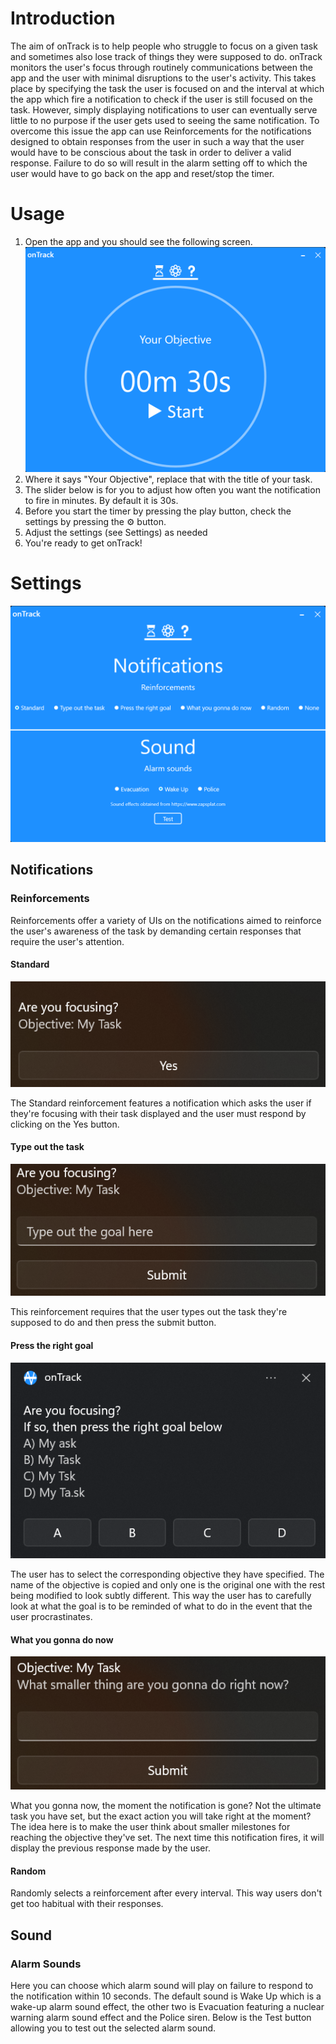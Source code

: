 # Introduction
The aim of onTrack is to help people who struggle to focus on a given task and sometimes also lose track of things they were supposed to do. onTrack monitors the user's focus through routinely communications between the app and the user with minimal disruptions to the user's activity. This takes place by specifying the task the user is focused on and the interval at which the app which fire a notification to check if the user is still focused on the task. However, simply displaying notifications to user can eventually serve little to no purpose if the user gets used to seeing the same notification. To overcome this issue the app can use Reinforcements for the notifications designed to obtain responses from the user in such a way that the user would have to be conscious about the task in order to deliver a valid response. Failure to do so will result in the alarm setting off to which the user would have to go back on the app and reset/stop the timer.

# Usage
1. Open the app and you should see the following screen.
![alt text](https://github.com/markorankovic/onTrack/blob/develop/Screenshots/0.png)
2. Where it says "Your Objective", replace that with the title of your task.
3. The slider below is for you to adjust how often you want the notification to fire in minutes. By default it is 30s.
4. Before you start the timer by pressing the play button, check the settings by pressing the ⚙️ button.
5. Adjust the settings (see Settings) as needed
6. You're ready to get onTrack!

# Settings
![alt text](https://github.com/markorankovic/onTrack/blob/develop/Screenshots/2.png)
## Notifications
### Reinforcements
Reinforcements offer a variety of UIs on the notifications aimed to reinforce the user's awareness of the task by demanding certain responses that require the user's attention.
#### Standard
![alt text](https://github.com/markorankovic/onTrack/blob/develop/Screenshots/3.png)

The Standard reinforcement features a notification which asks the user if they're focusing with their task displayed and the user must respond by clicking on the Yes button.
#### Type out the task
![alt text](https://github.com/markorankovic/onTrack/blob/develop/Screenshots/4.png)

This reinforcement requires that the user types out the task they're supposed to do and then press the submit button.
#### Press the right goal
![alt text](https://github.com/markorankovic/onTrack/blob/develop/Screenshots/6.png)

The user has to select the corresponding objective they have specified. The name of the objective is copied and only one is the original one with the rest being modified to look subtly different. This way the user has to carefully look at what the goal is to be reminded of what to do in the event that the user procrastinates. 
#### What you gonna do now
![alt text](https://github.com/markorankovic/onTrack/blob/develop/Screenshots/8.png)

What you gonna now, the moment the notification is gone? Not the ultimate task you have set, but the exact action you will take right at the moment?
The idea here is to make the user think about smaller milestones for reaching the objective they've set. The next time this notification fires, it will display the previous response made by the user. 
#### Random
Randomly selects a reinforcement after every interval. This way users don't get too habitual with their responses.
## Sound
### Alarm Sounds
Here you can choose which alarm sound will play on failure to respond to the notification within 10 seconds. The default sound is Wake Up which is a wake-up alarm sound effect, the other two is Evacuation featuring a nuclear warning alarm sound effect and the Police siren. Below is the Test button allowing you to test out the selected alarm sound.
